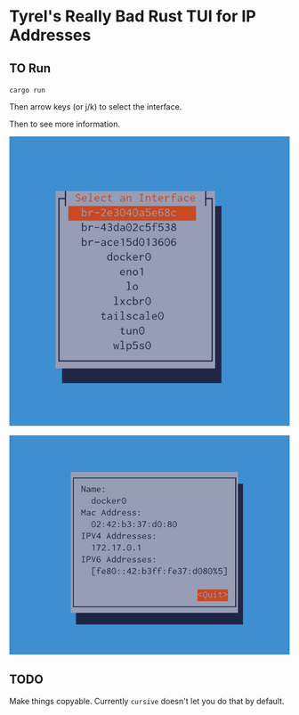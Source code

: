 # Tyrel's Really Bad Rust TUI for IP Addresses

## TO Run

`cargo run`

Then arrow keys (or j/k) to select the interface.

Then <Enter> to see more information.

![](iptui_main.png)

![](iptui_docker.png)

## TODO

Make things copyable. Currently `cursive` doesn't let you do that by default.
